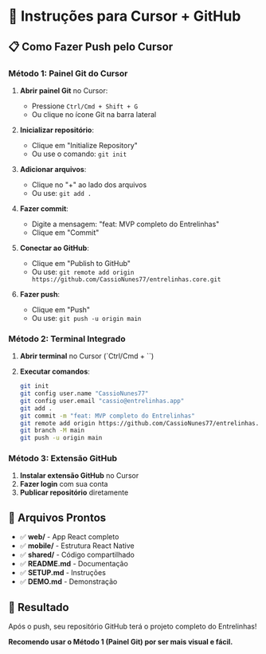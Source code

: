 # 🚀 Instruções para Cursor + GitHub

## 📋 Como Fazer Push pelo Cursor

### **Método 1: Painel Git do Cursor**

1. **Abrir painel Git** no Cursor:
   - Pressione `Ctrl/Cmd + Shift + G`
   - Ou clique no ícone Git na barra lateral

2. **Inicializar repositório**:
   - Clique em "Initialize Repository"
   - Ou use o comando: `git init`

3. **Adicionar arquivos**:
   - Clique no "+" ao lado dos arquivos
   - Ou use: `git add .`

4. **Fazer commit**:
   - Digite a mensagem: "feat: MVP completo do Entrelinhas"
   - Clique em "Commit"

5. **Conectar ao GitHub**:
   - Clique em "Publish to GitHub"
   - Ou use: `git remote add origin https://github.com/CassioNunes77/entrelinhas.core.git`

6. **Fazer push**:
   - Clique em "Push"
   - Ou use: `git push -u origin main`

### **Método 2: Terminal Integrado**

1. **Abrir terminal** no Cursor (`Ctrl/Cmd + ``)

2. **Executar comandos**:
   ```bash
   git init
   git config user.name "CassioNunes77"
   git config user.email "cassio@entrelinhas.app"
   git add .
   git commit -m "feat: MVP completo do Entrelinhas"
   git remote add origin https://github.com/CassioNunes77/entrelinhas.core.git
   git branch -M main
   git push -u origin main
   ```

### **Método 3: Extensão GitHub**

1. **Instalar extensão GitHub** no Cursor
2. **Fazer login** com sua conta
3. **Publicar repositório** diretamente

## 🎯 Arquivos Prontos

- ✅ **web/** - App React completo
- ✅ **mobile/** - Estrutura React Native
- ✅ **shared/** - Código compartilhado
- ✅ **README.md** - Documentação
- ✅ **SETUP.md** - Instruções
- ✅ **DEMO.md** - Demonstração

## 🚀 Resultado

Após o push, seu repositório GitHub terá o projeto completo do Entrelinhas!

**Recomendo usar o Método 1 (Painel Git) por ser mais visual e fácil.**

